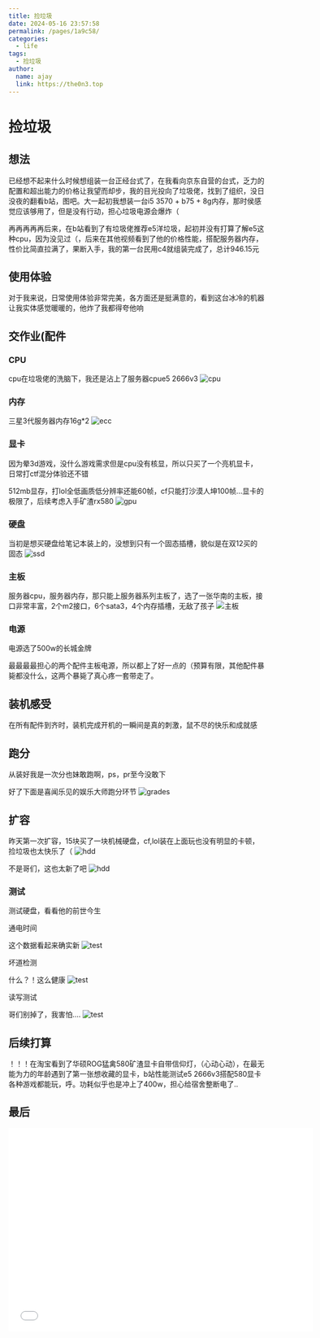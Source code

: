 ```yaml
---
title: 捡垃圾
date: 2024-05-16 23:57:58
permalink: /pages/1a9c58/
categories:
  - life
tags:
  - 捡垃圾
author: 
  name: ajay
  link: https://the0n3.top
---
```


# 捡垃圾

## 想法

已经想不起来什么时候想组装一台正经台式了，在我看向京东自营的台式，乏力的配置和超出能力的价格让我望而却步，我的目光投向了垃圾佬，找到了组织，没日没夜的翻看b站，图吧。大一起初我想装一台i5 3570 + b75 + 8g内存，那时侯感觉应该够用了，但是没有行动，担心垃圾电源会爆炸（

再再再再再后来，在b站看到了有垃圾佬推荐e5洋垃圾，起初并没有打算了解e5这种cpu，因为没见过（，后来在其他视频看到了他的价格性能，搭配服务器内存，性价比简直拉满了，果断入手，我的第一台民用c4就组装完成了，总计946.15元

<!-- more -->

## 使用体验

对于我来说，日常使用体验非常完美，各方面还是挺满意的，看到这台冰冷的机器让我实体感觉暖暖的，他炸了我都得夸他响

## 交作业(配件

### CPU

cpu在垃圾佬的洗脑下，我还是沾上了服务器cpue5 2666v3
![cpu](https://the0n3.top/medias/collect-litter/02.jpg)

### 内存

三星3代服务器内存16g*2
![ecc](https://the0n3.top/medias/collect-litter/03.jpg)

### 显卡

因为晕3d游戏，没什么游戏需求但是cpu没有核显，所以只买了一个亮机显卡，日常打ctf混分体验还不错

512mb显存，打lol全低画质低分辨率还能60帧，cf只能打沙漠人坤100帧...显卡的极限了，后续考虑入手矿渣rx580
![gpu](https://the0n3.top/medias/collect-litter/01.jpg)

### 硬盘

当初是想买硬盘给笔记本装上的，没想到只有一个固态插槽，貌似是在双12买的固态
![ssd](https://the0n3.top/medias/collect-litter/07.jpg)

### 主板

服务器cpu，服务器内存，那只能上服务器系列主板了，选了一张华南的主板，接口非常丰富，2个m2接口，6个sata3，4个内存插槽，无敌了孩子
![主板](https://the0n3.top/medias/collect-litter/06.jpg)

### 电源

电源选了500w的长城金牌

最最最最担心的两个配件主板电源，所以都上了好一点的（预算有限，其他配件暴毙都没什么，这两个暴毙了真心疼一套带走了。

## 装机感受

在所有配件到齐时，装机完成开机的一瞬间是真的刺激，鼠不尽的快乐和成就感

## 跑分

从装好我是一次分也妹敢跑啊，ps，pr至今没敢下

好了下面是喜闻乐见的娱乐大师跑分环节
![grades](https://the0n3.top/medias/collect-litter/00.png)   


## 扩容

昨天第一次扩容，15块买了一块机械硬盘，cf,lol装在上面玩也没有明显的卡顿，捡垃圾也太快乐了（
![hdd](https://the0n3.top/medias/collect-litter/08.jpg)

不是哥们，这也太新了吧
![hdd](https://the0n3.top/medias/collect-litter/09.jpg)

### 测试

测试硬盘，看看他的前世今生

通电时间

这个数据看起来确实新
![test](https://the0n3.top/medias/collect-litter/1.png)

坏道检测

什么？！这么健康
![test](https://the0n3.top/medias/collect-litter/2.png)

读写测试

哥们别掉了，我害怕....
![test](https://the0n3.top/medias/collect-litter/3.png)

## 后续打算

！！！在淘宝看到了华硕ROG猛禽580矿渣显卡自带信仰灯，（心动心动），在最无能为力的年龄遇到了第一张想收藏的显卡，b站性能测试e5 2666v3搭配580显卡各种游戏都能玩，呼。功耗似乎也是冲上了400w，担心给宿舍整断电了..

## 最后

<!-- ~最近我似乎对任何事物都提不起兴趣了...不知道是否是脆弱的胃让我整天昏昏欲睡，还是看不清的未来遮蔽了我的双眼。~学了一点sql注入，xxs，ssrf，ssti等等还来不及记录，总想写点什么来记录这段的日子。

不过还好我有可乐雪碧快乐水，冰冷的铁疙瘩也让我的学习变得更快乐，不过我倒不希望这篇烂文给朋友带来负面情绪，ajay，上视频！ -->
<iframe src="//player.bilibili.com/player.html?aid=1002713540&bvid=BV1Mx4y1Y7pJ&cid=1495334243&p=1" width="600" height="400" scrolling="no" border="0" frameborder="no" framespacing="0" allowfullscreen="true"> </iframe>
